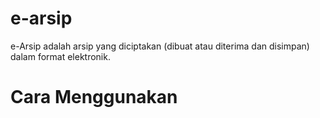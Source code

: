 # e-arsip
e-Arsip adalah arsip yang diciptakan (dibuat atau diterima dan disimpan) dalam format elektronik.

# Cara Menggunakan
